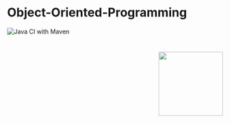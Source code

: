 # Object-Oriented-Programming

![Java CI with Maven](https://github.com/Denel91/Functional-Java/workflows/Java%20CI%20with%20Maven/badge.svg)


# <img src="https://upload.wikimedia.org/wikipedia/commons/0/0b/Maven_logo.svg" align="right" width="150">